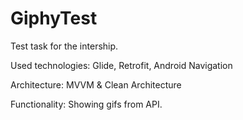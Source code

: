 # GiphyTest
Test task for the intership. 

Used technologies: Glide, Retrofit, Android Navigation

Architecture: MVVM & Clean Architecture

Functionality: Showing gifs from API. 
